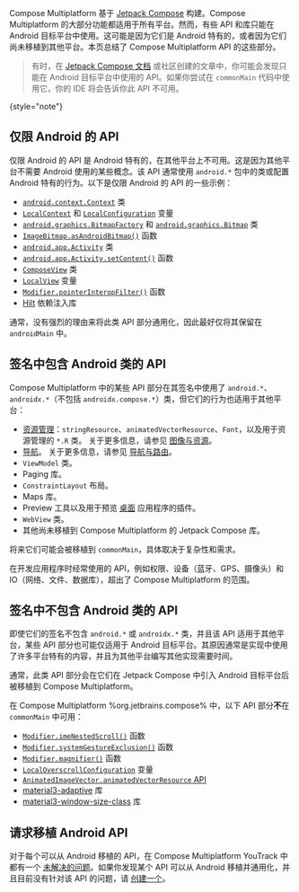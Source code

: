 [//]: # (title: 仅限 Android 的组件)

Compose Multiplatform 基于 [Jetpack Compose](https://developer.android.com/jetpack/compose) 构建。Compose Multiplatform 的大部分功能都适用于所有平台。然而，有些 API 和库只能在 Android 目标平台中使用。这可能是因为它们是 Android 特有的，或者因为它们尚未移植到其他平台。本页总结了 Compose Multiplatform API 的这些部分。

> 有时，在 [Jetpack Compose 文档](https://developer.android.com/jetpack/compose/documentation) 或社区创建的文章中，你可能会发现只能在 Android 目标平台中使用的 API。如果你尝试在 `commonMain` 代码中使用它，你的 IDE 将会告诉你此 API 不可用。
>
{style="note"}

## 仅限 Android 的 API

仅限 Android 的 API 是 Android 特有的，在其他平台上不可用。这是因为其他平台不需要 Android 使用的某些概念。该 API 通常使用 `android.*` 包中的类或配置 Android 特有的行为。以下是仅限 Android 的 API 的一些示例：

* [`android.context.Context`](https://developer.android.com/reference/android/content/Context) 类
* [`LocalContext`](https://developer.android.com/reference/kotlin/androidx/compose/ui/platform/package-summary#LocalContext())
  和 [`LocalConfiguration`](https://developer.android.com/reference/kotlin/androidx/compose/ui/platform/package-summary#LocalConfiguration()) 变量
* [`android.graphics.BitmapFactory`](https://developer.android.com/reference/android/graphics/BitmapFactory)
  和 [`android.graphics.Bitmap`](https://developer.android.com/reference/android/graphics/Bitmap) 类
* [`ImageBitmap.asAndroidBitmap()`](https://developer.android.com/reference/kotlin/androidx/compose/ui/graphics/ImageBitmap#(androidx.compose.ui.graphics.ImageBitmap).asAndroidBitmap())
  函数
* [`android.app.Activity`](https://developer.android.com/reference/android/app/Activity) 类
* [`android.app.Activity.setContent()`](https://developer.android.com/reference/kotlin/androidx/activity/ComponentActivity#(androidx.activity.ComponentActivity).setContent(androidx.compose.runtime.CompositionContext,kotlin.Function0))
  函数
* [`ComposeView`](https://developer.android.com/reference/kotlin/androidx/compose/ui/platform/ComposeView)
  类
* [`LocalView`](https://developer.android.com/reference/kotlin/androidx/compose/ui/platform/package-summary#LocalView())
  变量
* [`Modifier.pointerInteropFilter()`](https://github.com/androidx/androidx/blob/41cb7d5c422180edd89efde4076f9dc724d3a313/compose/ui/ui/src/androidMain/kotlin/androidx/compose/ui/input/pointer/PointerInteropFilter.android.kt)
  函数
* [Hilt](https://developer.android.com/jetpack/compose/libraries#hilt) 依赖注入库

通常，没有强烈的理由来将此类 API 部分通用化，因此最好仅将其保留在 `androidMain` 中。

## 签名中包含 Android 类的 API

Compose Multiplatform 中的某些 API 部分在其签名中使用了 `android.*`、`androidx.*`（不包括 `androidx.compose.*`）类，但它们的行为也适用于其他平台：

* [资源管理](https://developer.android.com/jetpack/compose/resources)：`stringResource`、`animatedVectorResource`、`Font`，以及用于资源管理的 `*.R` 类。
  关于更多信息，请参见 [图像与资源](compose-multiplatform-resources.md)。
* [导航](https://developer.android.com/jetpack/compose/navigation)。
  关于更多信息，请参见 [导航与路由](compose-navigation-routing.md)。
* `ViewModel` 类。
* Paging 库。
* `ConstraintLayout` 布局。
* Maps 库。
* Preview 工具以及用于预览 [桌面](https://plugins.jetbrains.com/plugin/16541-compose-multiplatform-ide-support) 应用程序的插件。
* `WebView` 类。
* 其他尚未移植到 Compose Multiplatform 的 Jetpack Compose 库。

将来它们可能会被移植到 `commonMain`，具体取决于复杂性和需求。

在开发应用程序时经常使用的 API，例如权限、设备（蓝牙、GPS、摄像头）和 IO（网络、文件、数据库），超出了 Compose Multiplatform 的范围。
<!-- To find alternative solutions, see [Search for Multiplatform libraries](search-libs.md). -->

## 签名中不包含 Android 类的 API

即使它们的签名不包含 `android.*` 或 `androidx.*` 类，并且该 API 适用于其他平台，某些 API 部分也可能仅适用于 Android 目标平台。其原因通常是实现中使用了许多平台特有的内容，并且为其他平台编写其他实现需要时间。

通常，此类 API 部分会在它们在 Jetpack Compose 中引入 Android 目标平台后被移植到 Compose Multiplatform。

在 Compose Multiplatform %org.jetbrains.compose% 中，以下 API 部分**不**在 `commonMain` 中可用：

* [`Modifier.imeNestedScroll()`](https://github.com/androidx/androidx/blob/0e8dd4edd03f6e802303e5325ad11e89292c26c3/compose/foundation/foundation-layout/src/androidMain/kotlin/androidx/compose/foundation/layout/WindowInsetsConnection.android.kt)
  函数
* [`Modifier.systemGestureExclusion()`](https://github.com/androidx/androidx/blob/0e8dd4edd03f6e802303e5325ad11e89292c26c3/compose/foundation/foundation/src/androidMain/kotlin/androidx/compose/foundation/SystemGestureExclusion.kt)
  函数
* [`Modifier.magnifier()`](https://github.com/androidx/androidx/blob/41cb7d5c422180edd89efde4076f9dc724d3a313/compose/foundation/foundation/src/androidMain/kotlin/androidx/compose/foundation/Magnifier.kt)
  函数
* [`LocalOverscrollConfiguration`](https://github.com/androidx/androidx/blob/41cb7d5c422180edd89efde4076f9dc724d3a313/compose/foundation/foundation/src/androidMain/kotlin/androidx/compose/foundation/OverscrollConfiguration.kt)
  变量
* [`AnimatedImageVector.animatedVectorResource` API](https://developer.android.com/jetpack/compose/resources#animated-vector-drawables)
* [material3-adaptive](https://developer.android.com/jetpack/androidx/releases/compose-material3-adaptive)
  库
* [material3-window-size-class](https://developer.android.com/reference/kotlin/androidx/compose/material3/windowsizeclass/package-summary)
  库

## 请求移植 Android API

对于每个可以从 Android 移植的 API，在 Compose Multiplatform YouTrack 中都有一个 [未解决的问题](https://youtrack.jetbrains.com/issues/CMP)。如果你发现某个 API 可以从 Android 移植并通用化，并且目前没有针对该 API 的问题，请 [创建一个](https://youtrack.jetbrains.com/newIssue?project=CMP)。